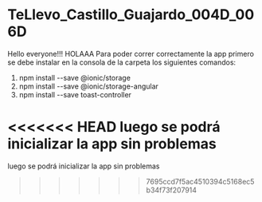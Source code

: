 # TeLlevo_Castillo_Guajardo_004D_006D
Hello everyone!!!
HOLAAA
Para poder correr correctamente la app primero se debe instalar en la consola de la carpeta los siguientes comandos:
1) npm install --save @ionic/storage
2) npm install --save @ionic/storage-angular
3) npm install --save toast-controller

<<<<<<< HEAD
luego se podrá inicializar la app sin problemas
=======
luego se podrá inicializar la app sin problemas
>>>>>>> 7695ccd7f5ac4510394c5168ec5b34f73f207914
